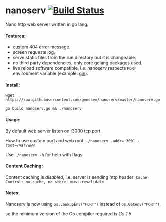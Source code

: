 nanoserv [![Build Status](https://travis-ci.org/genesem/nanoserv.svg?branch=master)](https://travis-ci.org/genesem/nanoserv)
========

Nano http web server written in go lang.


#### Features:

* custom 404 error message.
* screen requests log.
* serve static files from the run directory but it is changeable.
* no third party dependencies, only core golang packages used.
* live reload software compatible, i.e. nanoserv respects `PORT` environment variable
  (example: [gin](https://github.com/codegangsta/gin)).


#### Install:

  `wget https://raw.githubusercontent.com/genesem/nanoserv/master/nanoserv.go`

  `go build nanoserv.go && ./nanoserv`

#### Usage:

By default web server listen on :3000 tcp port.

How to use custom port and web root: `./nanoserv -addr=:3001 -root=/var/www`

Use `./nanoserv -h` for help with flags.

#### Content Caching:

Content caching is *disabled*, i.e. server is sending http header:
    `Cache-Control: no-cache, no-store, must-revalidate`

#### Notes:

Nanoserv is now using `os.LookupEnv("PORT")` instead of `os.Getenv("PORT")`,

so the minimum version of the Go compiler required is *Go 1.5*
